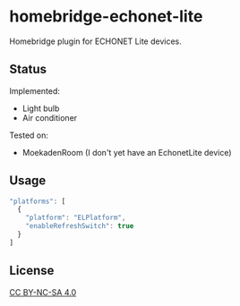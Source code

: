 # homebridge-echonet-lite

Homebridge plugin for ECHONET Lite devices.

## Status

Implemented:

- Light bulb
- Air conditioner

Tested on:

- MoekadenRoom (I don't yet have an EchonetLite device)

## Usage

```js
"platforms": [
  {
    "platform": "ELPlatform",
    "enableRefreshSwitch": true
  }
]
```

## License

[CC BY-NC-SA 4.0](https://creativecommons.org/licenses/by-nc-sa/4.0/)
